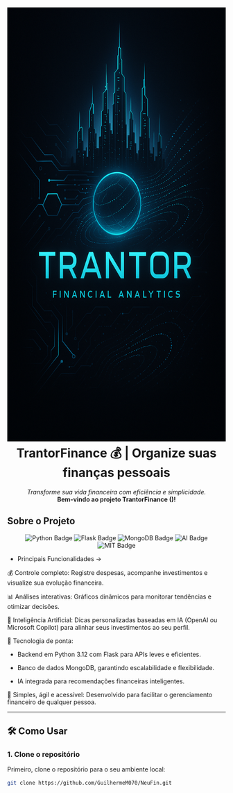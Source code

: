 <h1 align="center">
<img
      src = "./docs/assets/Trantor.png"
      alt = "Trantor Financial Analytics"
      width = "1000"
      height = "1000"
   />
   </br>
TrantorFinance 💰 | Organize suas finanças pessoais
</h1>
<p align="center">
  <em>Transforme sua vida financeira com eficiência e simplicidade.</em>
  <br>
  <strong>Bem-vindo ao projeto TrantorFinance ()!</strong>
</p>

## Sobre o Projeto
<p align="center"> 
  <img src="https://img.shields.io/badge/Python-3.12-3776AB?style=flat-square&logo=python&logoColor=white" alt="Python Badge"> 
  <img src="https://img.shields.io/badge/Flask-000000?style=flat-square&logo=flask&logoColor=white" alt="Flask Badge"> 
  <img src="https://img.shields.io/badge/MongoDB-47A248?style=flat-square&logo=mongodb&logoColor=white" alt="MongoDB Badge"> 
  <img src="https://img.shields.io/badge/OpenAI/Microsoft_Copilot-0A66C2?style=flat-square&logo=openai&logoColor=white" alt="AI Badge"> 
  <img src="https://img.shields.io/badge/MIT License-333333?style=flat-square&logo=&logoColor=white" alt="MIT Badge"> 
</p>

- Principais Funcionalidades ->

💰 Controle completo: Registre despesas, acompanhe investimentos e visualize sua evolução financeira.


📊 Análises interativas: Gráficos dinâmicos para monitorar tendências e otimizar decisões.


🤖 Inteligência Artificial: Dicas personalizadas baseadas em IA (OpenAI ou Microsoft Copilot) para alinhar seus investimentos ao seu perfil.


🚀 Tecnologia de ponta:
- Backend em Python 3.12 com Flask para APIs leves e eficientes.

- Banco de dados MongoDB, garantindo escalabilidade e flexibilidade.

- IA integrada para recomendações financeiras inteligentes.


🌱 Simples, ágil e acessível: Desenvolvido para facilitar o gerenciamento financeiro de qualquer pessoa.

---

## 🛠️ Como Usar

### 1. **Clone o repositório**
Primeiro, clone o repositório para o seu ambiente local:

```bash
git clone https://github.com/GuilhermeM070/NeuFin.git

